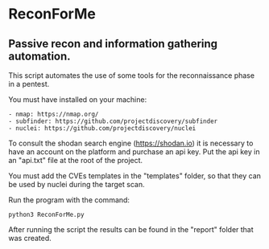 # ReconForMe

## Passive recon and information gathering automation.

This script automates the use of some tools for the reconnaissance phase in a pentest.

You must have installed on your machine:

```
- nmap: https://nmap.org/
- subfinder: https://github.com/projectdiscovery/subfinder
- nuclei: https://github.com/projectdiscovery/nuclei
```

To consult the shodan search engine (https://shodan.io) it is necessary to have an account on the platform and purchase an api key. Put the api key in an "api.txt" file at the root of the project.

You must add the CVEs templates in the "templates" folder, so that they can be used by nuclei during the target scan.

Run the program with the command:

```
python3 ReconForMe.py
```

After running the script the results can be found in the "report" folder that was created.
